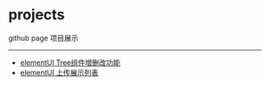 # projects
github page 项目展示

---

- [elementUI Tree组件增删改功能][1]
- [elementUI 上传展示列表][2]


[1]: https://xiaoniezi.github.io/projects/VueTree
[2]: https://xiaoniezi.github.io/projects/VueUploadList
